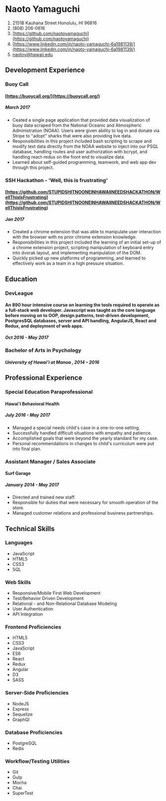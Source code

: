# Naoto Yamaguchi

1. 2151B Kauhana Street Honolulu, HI 96816
1. (808) 206-0616
1. [https://github.com/naotoyamaguchi](https://github.com/naotoyamaguchi)
1. [https://www.linkedin.com/in/naoto-yamaguchi-6a1981139/](https://www.linkedin.com/in/naoto-yamaguchi-6a1981139/)
1. [naotoy@hawaii.edu](mailto:naotoy@hawaii.edu)

## Development Experience

### Buoy Call
#### [https://buoycall.org/](https://buoycall.org/)
##### March 2017
- Ceated a single page application that provided data visualization of buoy data scraped from the National Oceanic and Atmospheric Administration (NOAA). Users were given ability to log in and donate via Stripe to "adopt" sharks that were also providing live data.
- Responsibilities in this project included bash scripting to scrape and modify text data directly from the NOAA website to inject into our PSQL database, handling routes and user authorization with bcrypt, and handling react-redux on the front end to visualize data.
- Learned about self-guided programming, teamwork, and web app dev through this project.

### SSH Hackathon - 'Well, this is frustrating'
#### [https://github.com/STUPIDSHITNOONEINHAWAIINEEDSHACKATHON/WellThisIsFrustrating](https://github.com/STUPIDSHITNOONEINHAWAIINEEDSHACKATHON/WellThisIsFrustrating)
##### Jan 2017
- Created a chrome extension that was able to manipulate user interaction with the browser with no prior chrome extension knowledge.
- Responsibilities in this project included the learning of an initial set-up of a chrome extension project, scripting manipulation of keyboard entry into dvorak layout, and implementing manipulation of the DOM.
- Quickly picked up new platforms of programming, and learned to effectively work as a team in a high pressure situation.

## Education
### DevLeague
#### An 890 hour intensive course on learning the tools required to operate as a full-stack web developer. Javascript was taught as the core language before moving on to OOP, design patterns, test-driven development, PostgresSQL databases, server and API handling, AngularJS, React and Redux, and deployment of web apps.
##### Oct 2016 - May 2017

### Bachelor of Arts in Psychology
##### University of Hawai'i at Manoa , 2014 – 2016

## Professional Experience
### Special Education Paraprofessional
#### Hawai'i Behavioral Health
##### July 2016 - May 2017
- Managed a special needs child's case in a one-to-one setting.
- Successfully handled difficult situations with empathy and patience.
- Accomplished goals that were beyond the yearly standard for my case.
- Personal recommendations in changes to child's curriculum were put into final plan.

### Assistant Manager / Sales Associate
#### Surf Garage
##### January 2014 - May 2017
- Directed and trained new staff.
- Responsible for duties that were necessary for smooth operation of the store.
- Managed customer relations and professional business partnerships.

## Technical Skills

### Languages
- JavaScript
- HTML5
- CSS3
- SQL

### Web Skills
- Responsive/Mobile First Web Development
- Test/Behavior Driven Development
- Relational - and Non-Relational Database Modeling 
- User Authentication
- API Integration

### Frontend Proficiencies
- HTML5
- CSS3
- JavaScript
- ES6
- React
- Redux
- Angular
- D3
- SASS

### Server-Side Proficiencies
- NodeJS
- Express
- Sequelize
- GraphQl

### Database Proficiencies
- PostgreSQL 
- Redis

### Workflow/Testing Utilities
- Git
- Gulp
- Mocha
- Chai
- SuperTest
